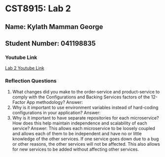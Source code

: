 # CST8915: Lab 2

## Name: Kylath Mamman George

## Student Number: 041198835

### Youtube Link

[Lab 2 Youtube Link](https://www.youtube.com/watch?v=1x_jV4dPfak)

### Reflection Questions

1. What changes did you make to the order-service and product-service to comply with the Configurations and Backing Services factors of the 12-Factor App methodology?
Answer:
2. Why is it important to use environment variables instead of hard-coding configurations in your application?
Answer:
3. Why is it important to have separate repositories for each microservice? How does this help maintain independence and scalability of each service?
Answer: This allows each microservice to be loosely coupled and allows each of them to be independent and have no or little knowledge of the other services. If one service goes down due to a bug or other reasons, the other services will not be affected. This also allows for new services to be added without affecting other services.
